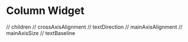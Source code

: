 # Column Widget

// children
// crossAxisAlignment
// textDirection
// mainAxisAlignment
// mainAxisSize
// textBaseline

```dart

```